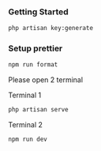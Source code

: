 ### Getting Started

```sh
php artisan key:generate
```

### Setup prettier

```sh
npm run format
```

Please open 2 terminal

Terminal 1

```sh
php artisan serve
```

Terminal 2

```sh
npm run dev
```
